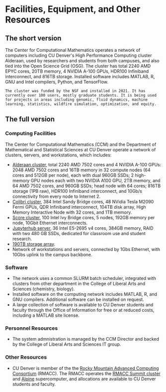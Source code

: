 # Facilities, Equipment, and Other Resources

## The short version
The Center for Computational Mathematics operates a network of computers including CU Denver's High Performance Computing cluster Alderaan, used by researchers and students from both campuses, and also tied into the Open Science Grid (OSG). The cluster has total 2240 AMD EPYC cores, 20TB memory, 4 NVIDIA A-100 GPUs, HDR100 Infiniband interconnect, and 816TB storage. Installed software includes MATLAB, R, GNU and Intel compilers, Python, and TensorFlow.

    The cluster was funded by the NSF and installed in 2021. It has currently over 100 users, mostly graduate students. It is being used for projects in areas including genomic, fluid dynamics, machine learning, statistics, wildfire simulation, optimization, and equity.

## The full version
### Computing Facilities 
The Center for Computational Mathematics (CCM) and the Department of Mathematical and Statistical Sciences at CU Denver operate a network of clusters, servers, and workstations, which includes:

*   [Alderaan cluster](../alderaan/), total 2240 AMD 7502 cores and 4 NVIDIA A-100 GPUs: 2048 AMD 7502 cores and 16TB memory in 32 compute nodes (64 cores and 512GB per node), each with dual 960GB SSDs; 2 high-memory GPU nodes each with two NVIDIA A100 GPU, 2TB memory, and 64 AMD 7502 cores, and 960GB SSDs; head node with 64 cores; 816TB storage (1PB raw), HDR100 Infiniband interconnect, and 10Gb/s connectivity from every node to Internet 2. 
*   [Colibri cluster](../colibri/), 384 Intel Sandy Bridge cores, 48 NVidia Tesla M2090 Fermi GPUs, QDR Infiniband interconnect, 104TB disk array, High Memory Interactive Node with 32 cores, and 1TB memory.
*   [Score cluster](../score/), 100 Intel Ivy Bridge cores, 5 nodes, 192GB memory per node, 10Gbit Ethernet interconnects.
*   [Jupyterhub server](../jupyterhub/), 36 Intel E5-2695 v4  cores, 384GB memory, RAID with two 480 GB SSDs, dedicated for classroom use and student research.
*   [190TB storage array](../storage/).
*   Network of workstations and servers, connected by 1Gbs Ethernet, with 10Gbs uplink to the campus backbone.

### Software
*   The network uses a common SLURM batch scheduler, integrated with clusters from other department in the College of Liberal Arts and Sciences (chemistry, biology).
*   Installed software on the computing network includes MATLAB, R, and GNU compilers. Additional software can be installed on request. 
*   A large collection of software is available to CU Denver students and faculty through the Office of Information for free or at reduced costs, including a MATLAB site license.

### Personnel Resources

* The system admnistration is managed by the CCM Director and backed by the College of Liberal Arts and Sciences IT group. 

### Other Resources

* CU Denver is member of the the [Rocky Mountain Advanced Computing Consortium](https://rmacc.org) (RMACC). The RMACC operates the [RMACC Summit cluster](https://www.colorado.edu/rc/resources/summit) and [Alpine](https://www.colorado.edu/rc/alpine) supercomputer, and allocations are available to CU Denver students and faculty.
